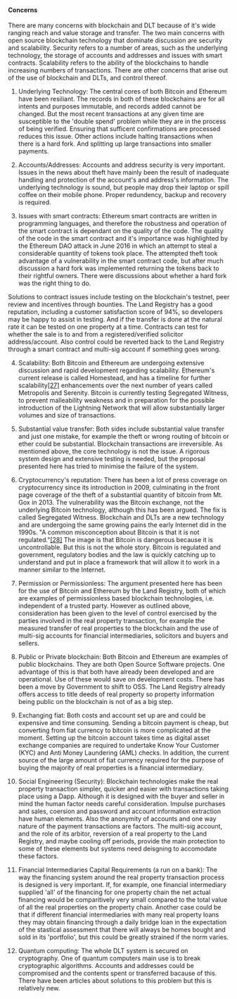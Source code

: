 #### Concerns

 There are many concerns with blockchain and DLT because of it's wide ranging reach and value storage and transfer. The two main concerns with open source blockchain technology that dominate discussion are security and scalability. Security refers to a number of areas, such as the underlying technology, the storage of accounts and addresses and issues with smart contracts. Scalability refers to the ability of the blockchains to handle increasing numbers of transactions. There are other concerns that arise out of the use of blockchain and DLTs, and control thereof.

  1. Underlying Technology: The central cores of both Bitcoin and Ethereum have been resiliant. The records in both of these blockchains are for all intents and purposes immutable, and records added cannot be changed. But the most recent transactions at any given time are susceptible to the 'double spend' problem while they are in the process of being verified. Ensuring that sufficent confirmations are processed reduces this issue. Other actions include halting transactions when there is a hard fork. And splitting up large transactions into smaller payments.


  2. Accounts/Addresses: Accounts and address security is very important. Issues in the news about theft have mainly been the result of inadequate handling and protection of the account's and address's information. The underlying technology is sound, but people may drop their laptop or spill coffee on their mobile phone. Proper redundency, backup and recovery is required.


  3. Issues with smart contracts: Ethereum smart contracts are written in programming languages, and therefore the robustness and operation of the smart contract is dependant on the quality of the code. The quality of the code in the smart contract and it's importance was highlighted by the Ethereum DAO attack in June 2016 in which an attempt to steal a considerable quantity of tokens took place. The attempted theft took advantage of a vulnerability in the smart contract code, but after much discussion a hard fork was implemented returning the tokens back to their rightful owners. There were discussions about whether a hard fork was the right thing to do.

  Solutions to contract issues include testing on the blockchain's testnet, peer review and incentives through bounties. The Land Registry has a good reputation, including a customer satisfaction score of 94%, so developers may be happy to assist in testing. And if the transfer is done at the natural rate it can be tested on one property at a time. Contracts can test for whether the sale is to and from a registered/verified solicitor address/account. Also control could be reverted back to the Land Registry through a smart contract and multi-sig account if something goes wrong.


  4. Scalability: Both Bitcoin and Ethereum are undergoing extensive discussion and rapid development regarding scalability. Ethereum's current release is called Homestead, and has a timeline for further scalability[[27]](14-references.md) enhancements over the next number of years called Metropolis and Serenity. Bitcoin is currently testing Segregated Witness, to prevent malleability weakness and in preparation for the possible introduction of the Lightning Network that will allow substantially larger volumes and size of transactions.


  5. Substantial value transfer: Both sides include substantial value transfer and just one mistake, for example the theft or wrong routing of bitcoin or ether could be substantial. Blockchain transactions are irreversible. As mentioned above, the core technology is not the issue. A rigorous system design and extensive testing is needed, but the proposal presented here has tried to minimise the failure of the system.


  6. Cryptocurrency's reputation: There has been a lot of press coverage on cryptocurrency since its introduction in 2009, culminating in the front page coverage of the theft of a substantial quantity of bitcoin from Mt. Gox in 2013. The vulnerability was the Bitcoin exchange, not the underlying Bitcoin technology, although this has been argued. The fix is called Segregated Witness. Blockchain and DLTs are a new technology and are undergoing the same growing pains the early Internet did in the 1990s. "A common misconception about Bitcoin is that it is not regulated."[[28]](docs/14-references.md) The image is that Bitcoin is dangerous because it is uncontrollable. But this is not the whole story. Bitcoin is regulated and government, regulatory bodies and the law is quickly catching up to understand and put in place a framework that will allow it to work in a manner similar to the Internet.


  7. Permission or Permissionless: The argument presented here has been for the use of Bitcoin and Ethereum by the Land Registry, both of which are examples of permissionless based blockchain technologies, i.e. independent of a trusted party. However as outlined above, consideration has been given to the level of control exercised by the parties involved in the real property transaction, for example the measured transfer of real properties to the blockchain and the use of multi-sig accounts for financial intermediaries, solicitors and buyers and sellers.


  8. Public or Private blockchain: Both Bitcoin and Ethereum are examples of public blockchains. They are both Open Source Software projects. One advantage of this is that both have already been developed and are operational. Use of these would save on development costs. There has been a move by Government to shift to OSS. The Land Registry already offers access to title deeds of real property so property information being public on the blockchain is not of as a big step.


  9. Exchanging fiat: Both costs and account set up are and could be expensive and time consuming. Sending a bitcoin payment is cheap, but converting from fiat currency to bitcoin is more complicated at the moment. Setting up the bitcoin account takes time as digital asset exchange companies are required to undertake Know Your Customer (KYC) and Anti Money Laundering (AML) checks. In addition, the current source of the large amount of fiat currency required for the purpose of buying the majority of real properties is a financial intermediary.


  10. Social Engineering (Security): Blockchain technologies make the real property transaction simpler, quicker and easier with transactions taking place using a Dapp. Although it is designed with the buyer and seller in mind the human factor needs careful consideration. Impulse purchases and sales, coersion and password and account information extraction have human elements. Also the anonymity of accounts and one way nature of the payment transactions are factors. The multi-sig account, and the role of its arbitor, reversion of a real property to the Land Registry, and maybe cooling off periods, provide the main protection to some of these elements but systems need deisgning to accomodate these factors.


  11. Financial Intermediaries Capital Requirements (a run on a bank): The way the financing system around the real property transaction process is designed is very important. If, for example, one financial intermediary supplied 'all' of the financing for one property chain the net actual financing would be comparitively very small compared to the total value of all the real properties on the property chain. Another case could be that if different financial intermediaries with many real property loans they may obtain financing through a daily bridge loan in the expectation of the stastical assessment that there will always be homes bought and sold in its 'portfolio', but this could be greatly strained if the norm varies.


  12. Quantum computing: The whole DLT system is secured on cryptography. One of quantum computers main use is to break cryptographic algorithms. Accounts and addresses could be compromised and the contents spent or transferred bacause of this. There have been articles about solutions to this problem but this is relatively new.

 
  